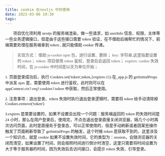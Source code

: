 ```yaml
---
title: cookie 在nextjs 中的使用
date: 2023-03-06 19:30
tags:
---
```


<font face="STCAIYUN" size="2">&ensp; &ensp; &ensp;项目优化项利用 nextjs 的服务端渲染，做一些请求，如 userInfo 信息、权限、主体等一些业务逻辑接口，但是由于这些接口需要 token 验证，在不借助后端帮忙的情况下，前端需要处理在服务端拿到 token , 就只能借助 cookie 传递。</font>

> <font face="STCAIYUN" size="2">实现方式：
借助 js-cookie npm 包，进行设置、删除；
key: 字符串,这里指要设置的 token；
token: 项目使用 token 鉴权，登录后会返回 token；
expires: cookie 失效时间，在 js-cookie 中时间是以天为单位开始；</font>

<font face="STCAIYUN" size="2">1. 页面登录成功后，执行
Cookies.set('token',token,{expires:1})
在\_app.js 的 getInitialProps 中派发 ajax 是，需要使用 token 进行鉴权，此时则可以在
appContext.ctx?.req?.cookies?.token 中获取，然后正常使用。</font>

<font face="STCAIYUN" size="2">2. 注意事项：退出登录、token 失效时执行退出登录逻辑时，需要将 token 给手动清除掉
Cookies.remove('token')</font>

<font face="STCAIYUN" size="2">3.expires 是需要设置的，如果不设置会出现一个问题：服务端返回的 token 的失效时间是 24 小时，那么在用户登录后，使用完，不点击退出登录直接关闭浏览器，隔几个小时再次访问页面，此时是直接处于登录态，可以正常使用的，但是手动刷新或者因某些操作触发了页面刷新导致了 getInitialProps 的触发，这个时候 token 是获取不到的，这里涉及一个知识点，就是 cookie 如果不设置失效时间，它的类型为：session，会随浏览器的关闭而清空，如果设置了时间，则会按照时间进行倒计时清空，这里只需要将时间设置为大于等于服务器的时间，因为失效后去访问接口，会提示 token 失效，引导登录。</font>
